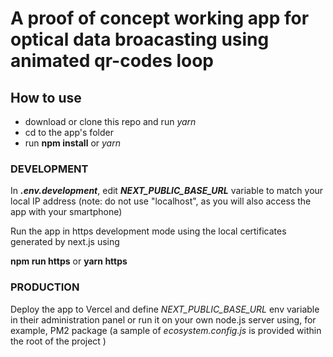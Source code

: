 # A proof of concept working app for optical data broacasting using animated qr-codes loop



## How to use ##

- download or clone this repo and run _yarn_  
- cd to the app's folder
- run __npm install__ or *yarn*

### DEVELOPMENT  ###

In *__.env.development__*, edit *__NEXT_PUBLIC_BASE_URL__* variable to match your local IP address 
(note: do not use "localhost", as you will also access the app with your smartphone)

Run the app in https development mode using the local certificates generated by next.js using

__npm run https__ or __yarn https__


### PRODUCTION  ###

Deploy the app to Vercel and define *NEXT_PUBLIC_BASE_URL* env variable in their administration panel 
or run it on your own node.js server using, for example, PM2 package (a sample of  *ecosystem.config.js* is provided within the root of the project )
